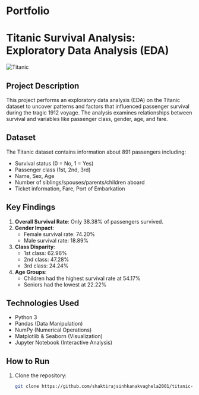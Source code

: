 # Portfolio
# Titanic Survival Analysis: Exploratory Data Analysis (EDA)

![Titanic](https://upload.wikimedia.org/wikipedia/commons/thumb/f/fd/RMS_Titanic_3.jpg/1200px-RMS_Titanic_3.jpg)

## Project Description
This project performs an exploratory data analysis (EDA) on the Titanic dataset to uncover patterns and factors that influenced passenger survival during the tragic 1912 voyage. The analysis examines relationships between survival and variables like passenger class, gender, age, and fare.

## Dataset
The Titanic dataset contains information about 891 passengers including:
- Survival status (0 = No, 1 = Yes)
- Passenger class (1st, 2nd, 3rd)
- Name, Sex, Age
- Number of siblings/spouses/parents/children aboard
- Ticket information, Fare, Port of Embarkation

## Key Findings
1. **Overall Survival Rate**: Only 38.38% of passengers survived.
2. **Gender Impact**: 
   - Female survival rate: 74.20%
   - Male survival rate: 18.89%
3. **Class Disparity**:
   - 1st class: 62.96%
   - 2nd class: 47.28%
   - 3rd class: 24.24%
4. **Age Groups**:
   - Children had the highest survival rate at 54.17%
   - Seniors had the lowest at 22.22%

## Technologies Used
- Python 3
- Pandas (Data Manipulation)
- NumPy (Numerical Operations)
- Matplotlib & Seaborn (Visualization)
- Jupyter Notebook (Interactive Analysis)

## How to Run
1. Clone the repository:
   ```bash
   git clone https://github.com/shaktirajsinhkanakvaghela2001/titanic-survival-analysis.git
